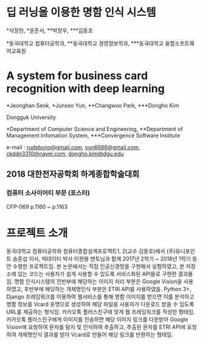 # 딥 러닝을 이용한 명함 인식 시스템
*석정한, *윤준서, **박창우, ***김동호

*동국대학교 컴퓨터공학과, **동국대학교 경영정보학과, ***동국대학교 융합소프트웨어교육원

# A system for business card recognition with deep learning
*Jeonghan Seok, *Junseo Yun, **Changwoo Park, ***Dongho Kim

Dongguk University

*Department of Computer Science and Engineering, **Department of Management Infomation System, ***Convergence Software Institute

e-mail : rudebono@gmail.com, yun6686@gmail.com, ckddn3310@naver.com, dongho.kim@dgu.edu

## 2018 대한전자공학회 하계종합학술대회
### 컴퓨터 소사이어티 부문 (포스터)
CFP-069 p.1160 ~ p.1163

# 프로젝트 소개
동국대학교 컴퓨터공학화 컴퓨터종합설계프로젝트1, 2(교수 김동호)에서 (주)유니포인트 송훈섭 이사, 빅데이터 박사 이현봉 멘토님과 함께 2017년 2학기 ~ 2018년 1학기 동안 수행한 프로젝트임. 본 논문에서는 직접 인공신경망을 구현해서 실험하였고, 본 저장소에 있는 코드는 사용자가 쉽게 사용할 수 있도록 서비스화된 API들로 구현한 결과물임. 명함 인식시스템의 전반부에 해당하는 이미지 처리 부분은 Google Vision을 사용하였고, 후반부에 해당하는 개체명인식 부분은 ETRI API를 사용하였음. Python 3+, Django 프레임워크를 이용하여 웹서비스를 통해 명함 이미지를 받으면 이를 분석하고 명함 정보를 Vcard 포맷으로 생성하여 해당 파일을 사용자가 다운로드 받을 수 있도록 URL를 제공하는 형식임. 카카오톡 플러스친구에 맞게 웹 프레임워크를 작성한 형태임. 카카오톡 플러스친구에게 이미지를 전송하면 해당 이미지 링크를 다운받아 Google Vision에 요청하여 문자를 탐지 및 인식하여 추출하고, 추출된 문자를 ETRI API에 요청하여 개체명인식 결과를 받아 Vcard로 만들어 해당 링크를 반환하는 형태임.
